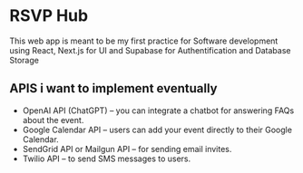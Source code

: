 #   RSVP Hub
This web app is meant to be my first practice for Software development using React, Next.js for UI and Supabase for Authentification and Database Storage

## APIS i want to implement eventually
 -  OpenAI API (ChatGPT) – you can integrate a chatbot for answering FAQs about the event.
 -  Google Calendar API – users can add your event directly to their Google Calendar.
 -  SendGrid API or Mailgun API – for sending email invites.
 -  Twilio API – to send SMS messages to users.